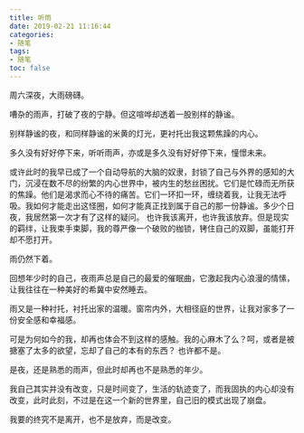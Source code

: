 ```yaml
---
title: 听雨
date: 2019-02-21 11:16:44
categories:
- 随笔
tags:
- 随笔
toc: false
---
```

周六深夜，大雨磅礴。

嘈杂的雨声，打破了夜的宁静。但这喧哗却透着一股别样的静谧。

别样静谧的夜，和同样静谧的米黄的灯光，更衬托出我这颗焦躁的内心。

多久没有好好停下来，听听雨声，亦或是多久没有好好停下来，憧憬未来。

或许此时的我早已成了一个自动导航的大脑的奴隶，封锁了自己与外界的感知的大门，沉浸在数不尽的纷繁的内心世界中，被内生的愁丝困扰。它们是忙碌而无所获的焦躁。他们是渴求而心不待的痛苦。它们一环扣一环，缠绕着我，让我无法呼吸。我如何才能走出这怪圈，如何才能真正找到属于自己的那一份静谧。多少个日夜，我居然第一次才有了这样的疑问。
也许我该离开，也许我该放弃。但是现实的羁绊，让我束手束脚，我的尊严像一个破败的枷锁，铐住自己的双脚，虽能打开却不愿打开。

雨仍然下着。

回想年少时的自己，夜雨声总是自己的最爱的催眠曲，它激起我内心浪漫的情愫，让我往往在一种美好的希冀中安然睡去。

雨又是一种衬托，衬托出家的温暖。窗帘内外，大相径庭的世界，让我对家多了一份安全感和幸福感。

可是为何如今的我，却再也体会不到这样的感触。我的心麻木了么？呵，或者是被搪塞了太多的欲望，忘却了自己的本有的东西？
也许都不是。

是夜，还是熟悉的雨声，但此时却再也不是熟悉的年少。

我自己其实并没有改变，只是时间变了，生活的轨迹变了，而我固执的内心却没有改变，此时此刻，不过是在这一个新的世界里，自己旧的模式出现了崩盘。

我要的终究不是离开，也不是放弃，而是改变。
